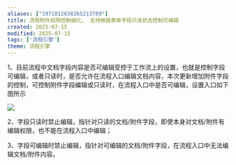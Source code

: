 ```yaml
---
aliases: ["1971012638265213789"]
title: 流程附件权限控制细化， 支持根据表单字段只读状态控制可编辑
created: 2025-07-15
modified: 2025-07-15
tags: ['流程引擎']
theme: 流程引擎
---
```


1、目前流程中文档字段内容是否可编辑受控于工作流上的设置，也就是控制字段可编辑，或者只读时，是否允许在流程入口编辑文档内容，本次更新增加附件字段的控制，可控制附件字段编辑或只读时，在流程入口中是否可编辑，设置入口如下图所示

![](3a1fab36f8b06c0387de9cfde82a5ea5.jpg)

2、字段只读时禁止编辑，指针对只读的文档/附件字段，即使本身对文档/附件有编辑权限，也不能在流程入口中编辑；

3、字段可编辑时禁止编辑，指针对可编辑的文档/附件字段，在流程入口中无法编辑文档/附件内容。